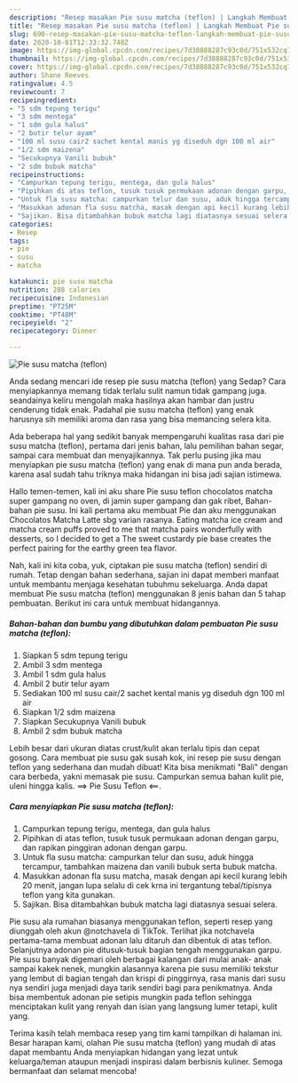```yaml
---
description: "Resep masakan Pie susu matcha (teflon) | Langkah Membuat Pie susu matcha (teflon) Yang Sedap"
title: "Resep masakan Pie susu matcha (teflon) | Langkah Membuat Pie susu matcha (teflon) Yang Sedap"
slug: 690-resep-masakan-pie-susu-matcha-teflon-langkah-membuat-pie-susu-matcha-teflon-yang-sedap
date: 2020-10-01T12:33:32.748Z
image: https://img-global.cpcdn.com/recipes/7d38888287c93c0d/751x532cq70/pie-susu-matcha-teflon-foto-resep-utama.jpg
thumbnail: https://img-global.cpcdn.com/recipes/7d38888287c93c0d/751x532cq70/pie-susu-matcha-teflon-foto-resep-utama.jpg
cover: https://img-global.cpcdn.com/recipes/7d38888287c93c0d/751x532cq70/pie-susu-matcha-teflon-foto-resep-utama.jpg
author: Shane Reeves
ratingvalue: 4.5
reviewcount: 7
recipeingredient:
- "5 sdm tepung terigu"
- "3 sdm mentega"
- "1 sdm gula halus"
- "2 butir telur ayam"
- "100 ml susu cair2 sachet kental manis yg diseduh dgn 100 ml air"
- "1/2 sdm maizena"
- "Secukupnya Vanili bubuk"
- "2 sdm bubuk matcha"
recipeinstructions:
- "Campurkan tepung terigu, mentega, dan gula halus"
- "Pipihkan di atas teflon, tusuk tusuk permukaan adonan dengan garpu, dan rapikan pinggiran adonan dengan garpu."
- "Untuk fla susu matcha: campurkan telur dan susu, aduk hingga tercampur, tambahkan maizena dan vanili bubuk serta bubuk matcha."
- "Masukkan adonan fla susu matcha, masak dengan api kecil kurang lebih 20 menit, jangan lupa selalu di cek krna ini tergantung tebal/tipisnya teflon yang kita gunakan."
- "Sajikan. Bisa ditambahkan bubuk matcha lagi diatasnya sesuai selera."
categories:
- Resep
tags:
- pie
- susu
- matcha

katakunci: pie susu matcha 
nutrition: 288 calories
recipecuisine: Indonesian
preptime: "PT25M"
cooktime: "PT48M"
recipeyield: "2"
recipecategory: Dinner

---
```



![Pie susu matcha (teflon)](https://img-global.cpcdn.com/recipes/7d38888287c93c0d/751x532cq70/pie-susu-matcha-teflon-foto-resep-utama.jpg)

Anda sedang mencari ide resep pie susu matcha (teflon) yang Sedap? Cara menyiapkannya memang tidak terlalu sulit namun tidak gampang juga. seandainya keliru mengolah maka hasilnya akan hambar dan justru cenderung tidak enak. Padahal pie susu matcha (teflon) yang enak harusnya sih memiliki aroma dan rasa yang bisa memancing selera kita.

Ada beberapa hal yang sedikit banyak mempengaruhi kualitas rasa dari pie susu matcha (teflon), pertama dari jenis bahan, lalu pemilihan bahan segar, sampai cara membuat dan menyajikannya. Tak perlu pusing jika mau menyiapkan pie susu matcha (teflon) yang enak di mana pun anda berada, karena asal sudah tahu triknya maka hidangan ini bisa jadi sajian istimewa.

Hallo temen-temen, kali ini aku share Pie susu teflon chocolatos matcha super gampang no oven, di jamin super gampang dan gak ribet, Bahan-bahan pie susu. Ini kali pertama aku membuat Pie dan aku menggunakan Chocolatos Matcha Latte sbg varian rasanya. Eating matcha ice cream and matcha cream puffs proved to me that matcha pairs wonderfully with desserts, so I decided to get a The sweet custardy pie base creates the perfect pairing for the earthy green tea flavor.


Nah, kali ini kita coba, yuk, ciptakan pie susu matcha (teflon) sendiri di rumah. Tetap dengan bahan sederhana, sajian ini dapat memberi manfaat untuk membantu menjaga kesehatan tubuhmu sekeluarga. Anda dapat membuat Pie susu matcha (teflon) menggunakan 8 jenis bahan dan 5 tahap pembuatan. Berikut ini cara untuk membuat hidangannya.

<!--inarticleads1-->

##### Bahan-bahan dan bumbu yang dibutuhkan dalam pembuatan Pie susu matcha (teflon):

1. Siapkan 5 sdm tepung terigu
1. Ambil 3 sdm mentega
1. Ambil 1 sdm gula halus
1. Ambil 2 butir telur ayam
1. Sediakan 100 ml susu cair/2 sachet kental manis yg diseduh dgn 100 ml air
1. Siapkan 1/2 sdm maizena
1. Siapkan Secukupnya Vanili bubuk
1. Ambil 2 sdm bubuk matcha


Lebih besar dari ukuran diatas crust/kulit akan terlalu tipis dan cepat gosong. Cara membuat pie susu gak susah kok, ini resep pie susu dengan teflon yang sederhana dan mudah dibuat! Kita bisa menikmati &#34;Bali&#34; dengan cara berbeda, yakni memasak pie susu. Campurkan semua bahan kulit pie, uleni hingga kalis. ==&gt; Pie Susu Teflon &lt;==. 

<!--inarticleads2-->

##### Cara menyiapkan Pie susu matcha (teflon):

1. Campurkan tepung terigu, mentega, dan gula halus
1. Pipihkan di atas teflon, tusuk tusuk permukaan adonan dengan garpu, dan rapikan pinggiran adonan dengan garpu.
1. Untuk fla susu matcha: campurkan telur dan susu, aduk hingga tercampur, tambahkan maizena dan vanili bubuk serta bubuk matcha.
1. Masukkan adonan fla susu matcha, masak dengan api kecil kurang lebih 20 menit, jangan lupa selalu di cek krna ini tergantung tebal/tipisnya teflon yang kita gunakan.
1. Sajikan. Bisa ditambahkan bubuk matcha lagi diatasnya sesuai selera.


Pie susu ala rumahan biasanya menggunakan teflon, seperti resep yang diunggah oleh akun @notchavela di TikTok. Terlihat jika notchavela pertama-tama membuat adonan lalu ditaruh dan dibentuk di atas teflon. Selanjutnya adonan pie ditusuk-tusuk bagian tengah menggunakan garpu. Pie susu banyak digemari oleh berbagai kalangan dari mulai anak- anak sampai kakek nenek, mungkin alasannya karena pie susu memiliki tekstur yang lembut di bagian tengah dan krispi di pinggirnya, rasa manis dari susu nya sendiri juga menjadi daya tarik sendiri bagi para penikmatnya. Anda bisa membentuk adonan pie setipis mungkin pada teflon sehingga menciptakan kulit yang renyah dan isian yang langsung lumer tetapi, kulit yang. 

Terima kasih telah membaca resep yang tim kami tampilkan di halaman ini. Besar harapan kami, olahan Pie susu matcha (teflon) yang mudah di atas dapat membantu Anda menyiapkan hidangan yang lezat untuk keluarga/teman ataupun menjadi inspirasi dalam berbisnis kuliner. Semoga bermanfaat dan selamat mencoba!
